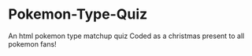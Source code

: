 # Pokemon-Type-Quiz
An html pokemon type matchup quiz
Coded as a christmas present to all pokemon fans!
